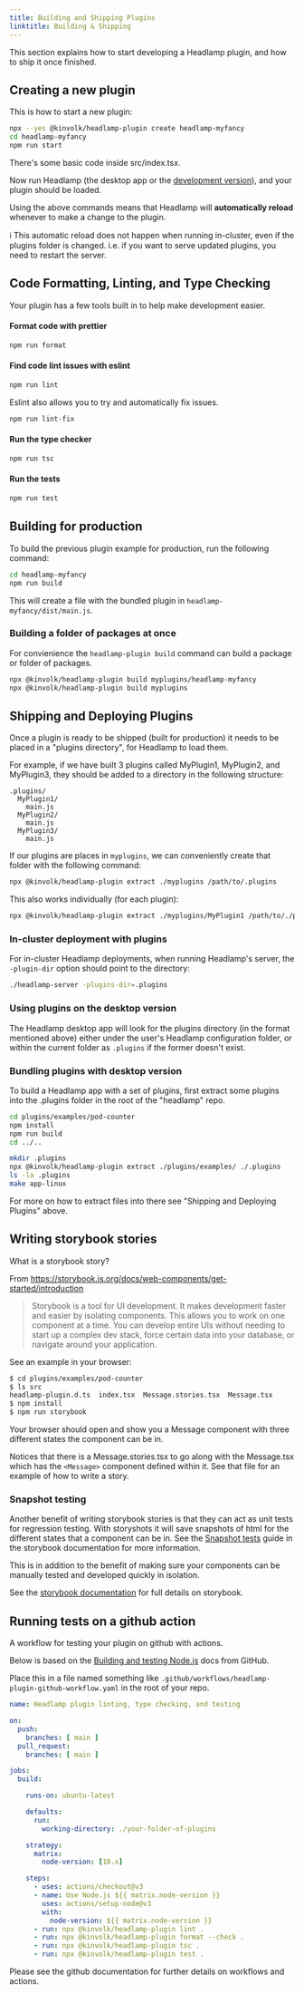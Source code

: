```yaml
---
title: Building and Shipping Plugins
linktitle: Building & Shipping
---
```


This section explains how to start developing a Headlamp plugin, and how
to ship it once finished.

## Creating a new plugin

This is how to start a new plugin:

```bash
npx --yes @kinvolk/headlamp-plugin create headlamp-myfancy
cd headlamp-myfancy
npm run start
```

There's some basic code inside src/index.tsx.

Now run Headlamp (the desktop app or the
[development version](../index.md##run-the-code)),
and your plugin should be loaded.

Using the above commands means that Headlamp will **automatically reload**
whenever to make a change to the plugin.

ℹ️ This automatic reload does not happen when running in-cluster,
even if the plugins folder is changed. i.e. if you want to serve
updated plugins, you need to restart the server.

## Code Formatting, Linting, and Type Checking

Your plugin has a few tools built in to help make development easier.

#### Format code with prettier

```bash
npm run format
```

#### Find code lint issues with eslint

```bash
npm run lint
```

Eslint also allows you to try and automatically fix issues.

```bash
npm run lint-fix
```

#### Run the type checker

```bash
npm run tsc
```

#### Run the tests

```bash
npm run test
```

## Building for production

To build the previous plugin example for production, run the following
command:

```bash
cd headlamp-myfancy
npm run build
```

This will create a file with the bundled plugin in
`headlamp-myfancy/dist/main.js`.

### Building a folder of packages at once

For convienience the `headlamp-plugin build` command can build a 
package or folder of packages.

```bash
npx @kinvolk/headlamp-plugin build myplugins/headlamp-myfancy
npx @kinvolk/headlamp-plugin build myplugins
```

## Shipping and Deploying Plugins

Once a plugin is ready to be shipped (built for production) it needs to
be placed in a "plugins directory", for Headlamp to load them.

For example, if we have built 3 plugins called MyPlugin1, MyPlugin2, and
MyPlugin3, they should be added to a directory in the following structure:

  ```
  .plugins/
    MyPlugin1/
      main.js
    MyPlugin2/
      main.js
    MyPlugin3/
      main.js
  ```

If our plugins are places in `myplugins`, we can conveniently create that
folder with the following command:

```bash
npx @kinvolk/headlamp-plugin extract ./myplugins /path/to/.plugins
```

This also works individually (for each plugin):
```bash
npx @kinvolk/headlamp-plugin extract ./myplugins/MyPlugin1 /path/to/./plugins
```

### In-cluster deployment with plugins

For in-cluster Headlamp deployments, when running Headlamp's server,
the `-plugin-dir` option should point to the directory:

```bash
./headlamp-server -plugins-dir=.plugins
```

### Using plugins on the desktop version

The Headlamp desktop app will look for the plugins directory (in the format
mentioned above) either under the user's Headlamp configuration folder,
or within the current folder as `.plugins` if the former doesn't exist.

### Bundling plugins with desktop version

To build a Headlamp app with a set of plugins, first extract some plugins 
into the .plugins folder in the root of the "headlamp" repo.

```bash
cd plugins/examples/pod-counter
npm install
npm run build
cd ../..

mkdir .plugins
npx @kinvolk/headlamp-plugin extract ./plugins/examples/ ./.plugins
ls -la .plugins
make app-linux
```

For more on how to extract files into there see "Shipping and Deploying Plugins" above.


## Writing storybook stories

What is a storybook story? 

From https://storybook.js.org/docs/web-components/get-started/introduction

> Storybook is a tool for UI development. It makes development faster and 
> easier by isolating components. This allows you to work on one component
> at a time. You can develop entire UIs without needing to start up a
> complex dev stack, force certain data into your database,
> or navigate around your application.

See an example in your browser:

```bash
$ cd plugins/examples/pod-counter
$ ls src
headlamp-plugin.d.ts  index.tsx  Message.stories.tsx  Message.tsx
$ npm install
$ npm run storybook
```

Your browser should open and show you a Message component with three
different states the component can be in. 

Notices that there is a Message.stories.tsx to go along with the Message.tsx
which has the `<Message>` component defined within it. See that file for an
example of how to write a story.

### Snapshot testing

Another benefit of writing storybook stories is that they can act as 
unit tests for regression testing. With storyshots it will save snapshots 
of html for the different states that a component can be in. See the 
[Snapshot tests](https://storybook.js.org/docs/react/writing-tests/snapshot-testing)
guide in the storybook documentation for more information.

This is in addition to the benefit of making sure your components can be 
manually tested and developed quickly in isolation.

See the [storybook documentation](https://storybook.js.org/docs/) for full
details on storybook.

## Running tests on a github action

A workflow for testing your plugin on github with actions.

Below is based on the [Building and testing Node.js](https://docs.github.com/en/actions/automating-builds-and-tests/building-and-testing-nodejs) docs from GitHub.

Place this in a file named something like `.github/workflows/headlamp-plugin-github-workflow.yaml` in the root of your repo.

```yaml
name: Headlamp plugin linting, type checking, and testing

on:
  push:
    branches: [ main ]
  pull_request:
    branches: [ main ]

jobs:
  build:

    runs-on: ubuntu-latest

    defaults:
      run:
        working-directory: ./your-folder-of-plugins

    strategy:
      matrix:
        node-version: [18.x]

    steps:
      - uses: actions/checkout@v3
      - name: Use Node.js ${{ matrix.node-version }}
        uses: actions/setup-node@v3
        with:
          node-version: ${{ matrix.node-version }}
      - run: npx @kinvolk/headlamp-plugin lint .
      - run: npx @kinvolk/headlamp-plugin format --check .
      - run: npx @kinvolk/headlamp-plugin tsc .
      - run: npx @kinvolk/headlamp-plugin test .
```

Please see the github documentation for further details on workflows and actions.
